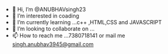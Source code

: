 - 👋 Hi, I’m @ANUBHAVsingh23
- 👀 I’m interested in coading
- 🌱 I’m currently learning ...c++ ,HTML,CSS and JAVASCRIPT
- 💞️ I’m looking to collaborate on ...
- 📫 How to reach me ...7380718141 or mail me singh.anubhav3945@gmail.com

<!---
ANUBHAVsingh23/ANUBHAVsingh23 is a ✨ special ✨ repository because its `README.md` (this file) appears on your GitHub profile.
You can click the Preview link to take a look at your changes.
--->

